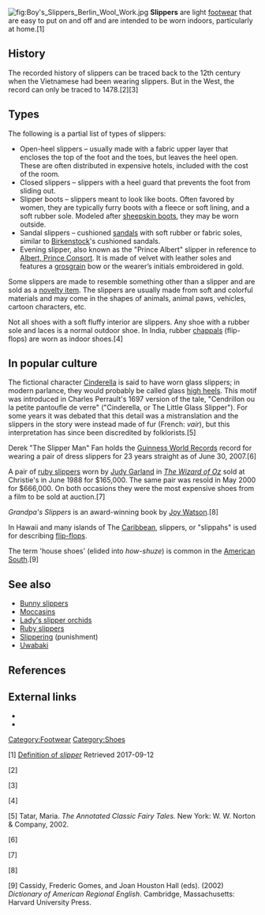 ![](Boy's_Slippers_Berlin_Wool_Work.jpg "fig:Boy's_Slippers_Berlin_Wool_Work.jpg")
**Slippers** are light [footwear](footwear "wikilink") that are easy to
put on and off and are intended to be worn indoors, particularly at
home.[1]

## History

The recorded history of slippers can be traced back to the 12th century
when the Vietnamese had been wearing slippers. But in the West, the
record can only be traced to 1478.[2][3]

## Types

The following is a partial list of types of slippers:

-   Open-heel slippers – usually made with a fabric upper layer that
    encloses the top of the foot and the toes, but leaves the heel open.
    These are often distributed in expensive hotels, included with the
    cost of the room.
-   Closed slippers – slippers with a heel guard that prevents the foot
    from sliding out.
-   Slipper boots – slippers meant to look like boots. Often favored by
    women, they are typically furry boots with a fleece or soft lining,
    and a soft rubber sole. Modeled after [sheepskin
    boots](sheepskin_boots "wikilink"), they may be worn outside.
-   Sandal slippers – cushioned [sandals](sandal "wikilink") with soft
    rubber or fabric soles, similar to
    [Birkenstock](Birkenstock "wikilink")'s cushioned sandals.
-   Evening slipper, also known as the "Prince Albert" slipper in
    reference to [Albert, Prince
    Consort](Albert,_Prince_Consort "wikilink"). It is made of velvet
    with leather soles and features a [grosgrain](grosgrain "wikilink")
    bow or the wearer’s initials embroidered in gold.

Some slippers are made to resemble something other than a slipper and
are sold as a [novelty item](novelty_item "wikilink"). The slippers are
usually made from soft and colorful materials and may come in the shapes
of animals, animal paws, vehicles, cartoon characters, etc.

Not all shoes with a soft fluffy interior are slippers. Any shoe with a
rubber sole and laces is a normal outdoor shoe. In India, rubber
[chappals](chappal "wikilink") (flip-flops) are worn as indoor shoes.[4]

## In popular culture

The fictional character [Cinderella](Cinderella "wikilink") is said to
have worn glass slippers; in modern parlance, they would probably be
called glass [high heels](high_heels "wikilink"). This motif was
introduced in Charles Perrault's 1697 version of the tale, "Cendrillon
ou la petite pantoufle de verre" ("Cinderella, or The Little Glass
Slipper"). For some years it was debated that this detail was a
mistranslation and the slippers in the story were instead made of fur
(French: *vair*), but this interpretation has since been discredited by
folklorists.[5]

Derek "The Slipper Man" Fan holds the [Guinness World
Records](Guinness_World_Records "wikilink") record for wearing a pair of
dress slippers for 23 years straight as of June 30, 2007.[6]

A pair of [ruby slippers](ruby_slippers "wikilink") worn by [Judy
Garland](Judy_Garland "wikilink") in *[The Wizard of
Oz](The_Wizard_of_Oz_(1939_film) "wikilink")* sold at Christie's in June
1988 for $165,000. The same pair was resold in May 2000 for $666,000. On
both occasions they were the most expensive shoes from a film to be sold
at auction.[7]

*Grandpa's Slippers* is an award-winning book by [Joy
Watson](Joy_Watson "wikilink").[8]

In Hawaii and many islands of The [Caribbean](Caribbean "wikilink"),
slippers, or "slippahs" is used for describing
[flip-flops](flip-flops "wikilink").

The term 'house shoes' (elided into *how-shuze*) is common in the
[American South](American_South "wikilink").[9]

## See also

-   [Bunny slippers](Bunny_slippers "wikilink")
-   [Moccasins](Moccasin "wikilink")
-   [Lady's slipper orchids](Lady's_slipper_orchid "wikilink")
-   [Ruby slippers](Ruby_slippers "wikilink")
-   [Slippering](Slippering "wikilink") (punishment)
-   [Uwabaki](Uwabaki "wikilink")

## References

## External links

-

-

[Category:Footwear](Category:Footwear "wikilink")
[Category:Shoes](Category:Shoes "wikilink")

[1] [Definition of
*slipper*](https://www.collinsdictionary.com/us/dictionary/english/slipper)
Retrieved 2017-09-12

[2]

[3]

[4]

[5] Tatar, Maria. *The Annotated Classic Fairy Tales.* New York: W. W.
Norton & Company, 2002.

[6]

[7]

[8]

[9] Cassidy, Frederic Gomes, and Joan Houston Hall (eds). (2002)
*Dictionary of American Regional English*. Cambridge, Massachusetts:
Harvard University Press.